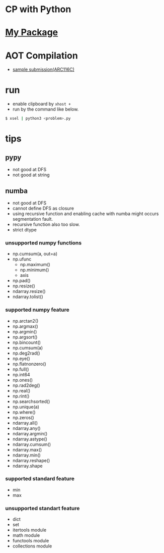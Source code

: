 # CP with Python 


# [My Package](https://github.com/kagemeka/py)


# AOT Compilation
- [sample submission(ARC116C)](https://atcoder.jp/contests/arc116/submissions/24436702)


# run
- enable clipboard by `xhost +`
- run by the command like below.
```sh
$ xsel | python3 <problem>.py
```



# tips

## pypy
- not good at DFS
- not good at string


## numba
- not good at DFS 
- cannot define DFS as closure 
- using recursive function and enabling cache with numba might occurs segmentation fault.
- recursive function also too slow.
- strict dtype



### unsupported numpy functions
- np.cumsum(a, out=a)
- np.ufunc
  - np.maximum()
  - np.minimum()
  - axis
- np.pad()
- np.resize()
- ndarray.resize()
- ndarray.tolist()


### supported numpy feature
- np.arctan2()
- np.argmax()
- np.argmin()
- np.argsort()
- np.bincount()
- np.cumsum(a)
- np.deg2rad()
- np.eye()
- np.flatnonzero()
- np.full()
- np.int64
- np.ones()
- np.rad2deg()
- np.real()
- np.rint()
- np.searchsorted()
- np.unique(a)
- np.where()
- np.zeros()
- ndarray.all()
- ndarray.any()
- ndarray.argmin()
- ndarray.astype()
- ndarray.cumsum()
- ndarray.max()
- ndarray.min()
- ndarray.reshape()
- ndarray.shape



### supported standard feature 
- min
- max


### unsupported standart feature
- dict
- set
- itertools module
- math module 
- functools module
- collections module


